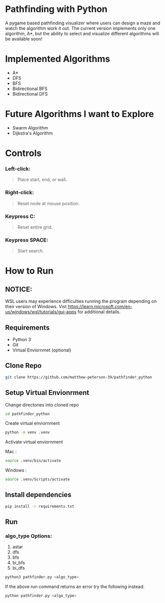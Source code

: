 # Pathfinding with Python
A pygame based pathfinding visualizer where users can design a maze and watch the algorithm work it out. The current version implements only one algorithm, A*, but the ability to select and visualize different algorithms will be available soon!

# Implemented Algorithms
- A*
- DFS
- BFS
- Bidirectional BFS
- Bidirectional DFS

# Future Algorithms I want to Explore
- Swarm Algorithm
- Dijkstra's Algorithm

# Controls
### Left-click: 
>Place start, end, or wall.
### Right-click: 
>Reset node at mouse position.

### Keypress C:
>Reset entire grid.
### Keypress SPACE:
>Start search.

# How to Run

## NOTICE:
WSL users may experience difficulties running the program depending on their version of Windows.
Vist https://learn.microsoft.com/en-us/windows/wsl/tutorials/gui-apps for additional details.

## Requirements
- Python 3
- Git
- Virtual Enviornmet (optional)

## Clone Repo
```bash
git clone https://github.com/matthew-peterson-39/pathfinder_python 
```

## Setup Virtual Envionrment

Change directories into cloned repo
```bash 
cd pathfinder_python
```

Create virtual enviornment
```bash 
python -m venv .venv
```

Activate virtual enviornment

Mac :
```bash
source .venv/bin/activate
```

Windows :
```bash
source .venv/Scripts/activate
```

## Install dependencies

```bash
pip install -r requirements.txt
```

## Run

### algo_type Options:

1. astar
2. dfs
3. bfs
4. bi_bfs
5. bi_dfs

```bash
python3 pathfinder.py <algo_type>
```

If the above run command returns an error try the following instead:
```bash
python pathfinder.py <algo_type>
```

